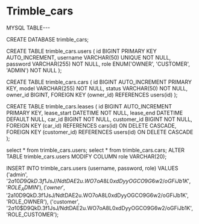 # Trimble_cars

MYSQL TABLE---

CREATE DATABASE trimble_cars;


CREATE TABLE trimble_cars.users (
    id BIGINT PRIMARY KEY AUTO_INCREMENT,
    username VARCHAR(50) UNIQUE NOT NULL,
    password VARCHAR(255) NOT NULL,
    role ENUM('OWNER', 'CUSTOMER', 'ADMIN') NOT NULL
);


CREATE TABLE trimble_cars.cars (
    id BIGINT AUTO_INCREMENT PRIMARY KEY,
    model VARCHAR(255) NOT NULL,
    status VARCHAR(50) NOT NULL,
    owner_id BIGINT,
    FOREIGN KEY (owner_id) REFERENCES users(id)
);


CREATE TABLE trimble_cars.leases (
    id BIGINT AUTO_INCREMENT PRIMARY KEY,
    lease_start DATETIME NOT NULL,
    lease_end DATETIME DEFAULT NULL,
    car_id BIGINT NOT NULL,
    customer_id BIGINT NOT NULL,
    FOREIGN KEY (car_id) REFERENCES cars(id) ON DELETE CASCADE,
    FOREIGN KEY (customer_id) REFERENCES users(id) ON DELETE CASCADE
);


select * from trimble_cars.users;
select * from trimble_cars.cars;
ALTER TABLE trimble_cars.users MODIFY COLUMN role VARCHAR(20);

INSERT INTO trimble_cars.users (username, password, role) VALUES 
('admin', '$2a$10$D9QkD.3f1JsJ/NdtDAE2u.WO7oA8L0xdDyyOGCO9G6w2/oGFiJb1K', 'ROLE_ADMIN'),
('owner', '$2a$10$D9QkD.3f1JsJ/NdtDAE2u.WO7oA8L0xdDyyOGCO9G6w2/oGFiJb1K', 'ROLE_OWNER'),
('customer', '$2a$10$D9QkD.3f1JsJ/NdtDAE2u.WO7oA8L0xdDyyOGCO9G6w2/oGFiJb1K', 'ROLE_CUSTOMER');
